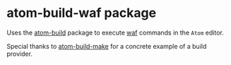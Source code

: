 # atom-build-waf package

Uses the [atom-build](https://github.com/noseglid/atom-build) package to execute
[waf](https://waf.io/) commands in the `Atom` editor.

Special thanks to [atom-build-make](https://github.com/AtomBuild/atom-build-make) for a concrete example of a build provider.
